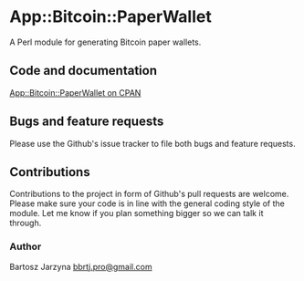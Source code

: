 # App::Bitcoin::PaperWallet
A Perl module for generating Bitcoin paper wallets.

## Code and documentation
[App::Bitcoin::PaperWallet on CPAN](https://metacpan.org/release/App-Bitcoin-PaperWallet)

## Bugs and feature requests
Please use the Github's issue tracker to file both bugs and feature requests.

## Contributions
Contributions to the project in form of Github's pull requests are
welcome. Please make sure your code is in line with the general
coding style of the module. Let me know if you plan something
bigger so we can talk it through.

### Author
Bartosz Jarzyna <bbrtj.pro@gmail.com>

